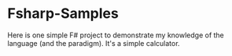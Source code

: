 # Fsharp-Samples
Here is one simple F# project to demonstrate my knowledge of the language (and the paradigm). It's a simple calculator.
